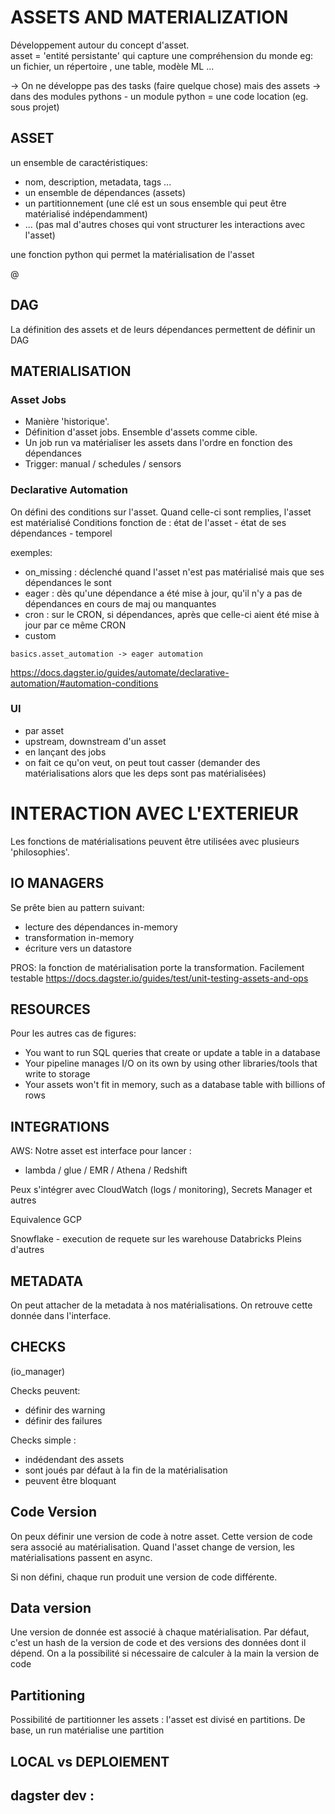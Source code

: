 # ASSETS AND MATERIALIZATION

Développement autour du concept d'asset.  
asset = 'entité persistante' qui capture une compréhension du monde
eg: un fichier, un répertoire , une table, modèle ML ...


-> On ne développe pas des tasks (faire quelque chose) mais des assets
-> dans des modules pythons - un module python = une code location (eg. sous projet)

## ASSET
un ensemble de caractéristiques:
- nom, description, metadata, tags ...
- un ensemble de dépendances (assets)
- un partitionnement (une clé est un sous ensemble qui peut être matérialisé indépendamment)
- ... (pas mal d'autres choses qui vont structurer les interactions avec l'asset)

une fonction python qui permet la matérialisation de l'asset

@

## DAG
La définition des assets et de leurs dépendances permettent de définir un DAG

## MATERIALISATION

### Asset Jobs
- Manière 'historique'.
- Définition d'asset jobs. Ensemble d'assets comme cible.
- Un job run va matérialiser les assets dans l'ordre en fonction des dépendances
- Trigger: manual / schedules / sensors

### Declarative Automation
On défini des conditions sur l'asset. Quand celle-ci sont remplies, l'asset est matérialisé
Conditions fonction de : état de l'asset - état de ses dépendances - temporel

exemples:
- on_missing : déclenché quand l'asset n'est pas matérialisé mais que ses dépendances le sont
- eager : dès qu'une dépendance a été mise à jour, qu'il n'y a pas de dépendances en cours de maj ou manquantes
- cron : sur le CRON, si dépendances, après que celle-ci aient été mise à jour par ce même CRON
- custom

`basics.asset_automation -> eager automation`

https://docs.dagster.io/guides/automate/declarative-automation/#automation-conditions

### UI
- par asset
- upstream, downstream d'un asset
- en lançant des jobs
- on fait ce qu'on veut, on peut tout casser (demander des matérialisations alors que les deps sont pas matérialisées)

# INTERACTION AVEC L'EXTERIEUR

Les fonctions de matérialisations peuvent être utilisées avec plusieurs 'philosophies'.  


## IO MANAGERS

Se prête bien au pattern suivant:
- lecture des dépendances in-memory
- transformation in-memory
- écriture vers un datastore

PROS: la fonction de matérialisation porte la transformation. Facilement testable
https://docs.dagster.io/guides/test/unit-testing-assets-and-ops

## RESOURCES

Pour les autres cas de figures:
- You want to run SQL queries that create or update a table in a database
- Your pipeline manages I/O on its own by using other libraries/tools that write to storage
- Your assets won't fit in memory, such as a database table with billions of rows


## INTEGRATIONS
AWS:
Notre asset est interface pour lancer :
- lambda / glue / EMR / Athena / Redshift

Peux s'intégrer avec CloudWatch (logs / monitoring), Secrets Manager et autres

Equivalence GCP

Snowflake - execution de requete sur les warehouse
Databricks
Pleins d'autres


## METADATA

On peut attacher de la metadata à nos matérialisations. On retrouve cette donnée dans l'interface.  


## CHECKS
(io_manager)

Checks peuvent:
- définir des warning
- définir des failures

Checks simple :
- indédendant des assets
- sont joués par défaut à la fin de la matérialisation
- peuvent être bloquant

## Code Version
On peux définir une version de code à notre asset. Cette version de code sera associé au matérialisation.
Quand l'asset change de version, les matérialisations passent en async.

Si non défini, chaque run produit une version de code différente.

## Data version
Une version de donnée est associé à chaque matérialisation. Par défaut, c'est un hash de la version de code
et des versions des données dont il dépend.
On a la possibilité si nécessaire de calculer à la main la version de code


## Partitioning

Possibilité de partitionner les assets : l'asset est divisé en partitions. De base, un run matérialise une partition


## LOCAL vs DEPLOIEMENT

dagster dev :
- 
